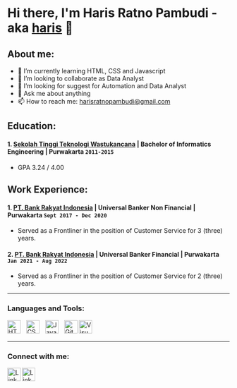 # Hi there, I'm Haris Ratno Pambudi - aka [haris](https://harisratnopambudi.github.io/) 👋
## About me:
- 🌱 I’m currently learning HTML, CSS and Javascript
- 👯 I’m looking to collaborate as Data Analyst
- 🤔 I’m looking for suggest for Automation and Data Analyst
- 💬 Ask me about anything
- 📫 How to reach me: harisratnopambudi@gmail.com

## Education:

#### 1. [Sekolah Tinggi Teknologi Wastukancana](https://www.stt-wastukancana.ac.id/) | Bachelor of Informatics Engineering | Purwakarta `2011-2015`
   - GPA 3.24 /  4.00
   
## Work Experience:
#### 1. [PT. Bank Rakyat Indonesia](https://www.bri.co.id) | Universal Banker Non Financial | Purwakarta `Sept 2017 - Dec 2020`
   - Served as a Frontliner in the position of Customer Service for 3 (three) years.
#### 2. [PT. Bank Rakyat Indonesia](https://www.bri.co.id) | Universal Banker Financial | Purwakarta `Jan 2021 - Aug 2022`
   - Served as a Frontliner in the position of Customer Service for 2 (three) years.
---

### Languages and Tools:

[<img align="left" alt="HTML" width="30px" src="https://www.svgrepo.com/show/452228/html-5.svg" style="padding-right:10px;" />][webdev]
[<img align="left" alt="CSS" width="30px" src="https://www.svgrepo.com/show/452185/css-3.svg" style="padding-right:10px;" />][webdev]
[<img align="left" alt="Javascript" width="30px" src="https://www.svgrepo.com/show/353925/javascript.svg" style="padding-right:10px;" />][webdev]
[<img align="left" alt="Git" width="30px" src="https://www.svgrepo.com/show/452210/git.svg" style="padding-right:0px;" />][webdev]
[<img align="left" alt="Visual Studio Code" width="30px" src="https://www.svgrepo.com/show/354522/visual-studio-code.svg" style="padding-right:10px;" />][webdev]

<br />
<br />

---
### Connect with me:

[<img align="left" alt="LinkedIn" width="30px" src="https://www.svgrepo.com/show/448234/linkedin.svg" style="padding-right:0px;" />][linkedin]
[<img align="left" alt="LinkedIn" width="30px" src="https://www.svgrepo.com/show/349379/gmail-old.svg" style="padding-right:0px;" />][gmail]

[linkedin]: https://www.linkedin.com/in/harisratnopambudi/
[gmail]: mailto:harisratnopambudi@gmail.com
[webdev]: https://harisratnopambudi.github.io/
